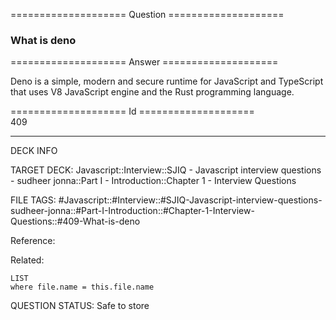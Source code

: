 ==================== Question ====================  

### What is deno  

==================== Answer ====================  

Deno is a simple, modern and secure runtime for JavaScript and TypeScript that
uses V8 JavaScript engine and the Rust programming language.

==================== Id ====================  
409
<!--ID: 1707879857240-->

---

DECK INFO

TARGET DECK: Javascript::Interview::SJIQ - Javascript interview questions - sudheer jonna::Part I - Introduction::Chapter 1 - Interview Questions

FILE TAGS: #Javascript::#Interview::#SJIQ-Javascript-interview-questions-sudheer-jonna::#Part-I-Introduction::#Chapter-1-Interview-Questions::#409-What-is-deno

Reference:

Related:

```dataview
LIST
where file.name = this.file.name
```
QUESTION STATUS: Safe to store
